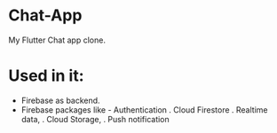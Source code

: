 # Chat-App
My Flutter Chat app clone.
# Used in it:
- Firebase as backend.
- Firebase packages like 
        - Authentication 
        . Cloud Firestore 
        . Realtime data,
        . Cloud Storage,
        . Push notification


